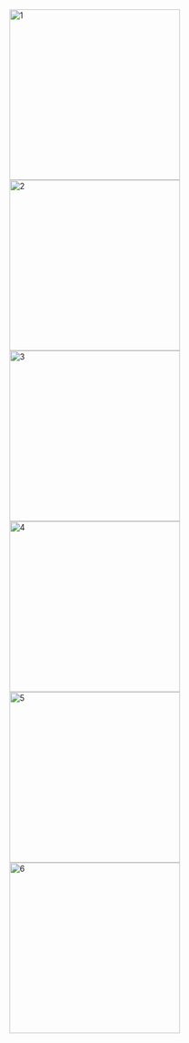 <img src="https://github.com/user-attachments/assets/132fe7d8-d706-43ba-8c38-be7e4eeb7a57" alt="1" width="300"/>
<img src="https://github.com/user-attachments/assets/0c32b360-5ff0-40b0-9fe3-064a7ff63bc5" alt="2" width="300"/>
<img src="https://github.com/user-attachments/assets/5db6898b-e924-45e1-8332-f3404a84d24b" alt="3" width="300"/>
<img src="https://github.com/user-attachments/assets/83b42657-26ca-4f41-8820-763c11122055" alt="4" width="300"/>
<img src="https://github.com/user-attachments/assets/a94a7ccd-232e-4f2c-bace-7de197f0106a" alt="5" width="300"/>
<img src="https://github.com/user-attachments/assets/7f474bff-c3d8-4a12-9b90-b3bcfefbeded" alt="6" width="300"/>
